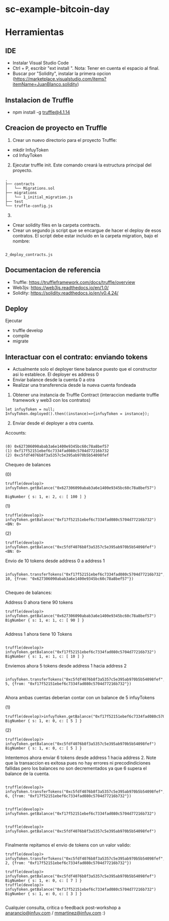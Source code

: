 # sc-example-bitcoin-day




# Herramientas

## IDE

- Instalar Visual Studio Code
- Ctrl + P, escribir  "ext install ". Nota: Tener en cuenta el espacio al final.
- Buscar por "Solidity", instalar la primera opcion (https://marketplace.visualstudio.com/items?itemName=JuanBlanco.solidity)

## Instalacion de Truffle

- npm install -g truffle@4.1.14

## Creacion de proyecto en Truffle

1. Crear un nuevo directorio para el proyecto Truffle: 

- mkdir InfuyToken
- cd InfuyToken
 

2. Ejecutar truffle init. Este comando creará la estructura principal del proyecto.  

```
.
├── contracts
│   └── Migrations.sol
├── migrations
│   └── 1_initial_migration.js
├── test
└── truffle-config.js
```
3. 

- Crear solidity files en la carpeta contracts. 
- Crear un segundo js script que se encargue de hacer el deploy de esos contratos. El script debe estar incluido en la carpeta migration, bajo el nombre:
```

2_deploy_contracts.js
```

## Documentacion de referencia

- Truffle: https://truffleframework.com/docs/truffle/overview
- Web3js: https://web3js.readthedocs.io/en/1.0/
- Solidity: https://solidity.readthedocs.io/en/v0.4.24/


## Deploy  

Ejecutar

- truffle develop 
- compile
- migrate 


## Interactuar con el contrato: enviando tokens

- Actualmente solo el deployer tiene balance puesto que el constructor asi lo establece. El deployer es  address 0
- Enviar balance desde la cuenta 0 a otra
- Realizar una transferencia desde la nueva cuenta fondeada

1. Obtener una instancia de Truffle Contract (interaccion mediante truffle framework y web3 con los contratos)
```
let infuyToken = null;
InfuyToken.deployed().then((instance)=>{infuyToken = instance});
```
2. Enviar desde el deployer a otra cuenta. 

Accounts: 
```

(0) 0x627306090abab3a6e1400e9345bc60c78a8bef57
(1) 0xf17f52151ebef6c7334fad080c5704d77216b732
(2) 0xc5fdf4076b8f3a5357c5e395ab970b5b54098fef
```

Chequeo de balances

(0)
```
truffle(develop)> infuyToken.getBalance("0x627306090abab3a6e1400e9345bc60c78a8bef57")

BigNumber { s: 1, e: 2, c: [ 100 ] }

```


(1)
```
truffle(develop)> infuyToken.getBalance("0xf17f52151ebef6c7334fad080c5704d77216b732")
<BN: 0>
```
(2)
```
truffle(develop)> infuyToken.getBalance("0xc5fdf4076b8f3a5357c5e395ab970b5b54098fef")
<BN: 0>
```

Envio de 10 tokens desde address 0 a address 1
```
 infuyToken.transferTokens("0xf17f52151ebef6c7334fad080c5704d77216b732", 10, {from: "0x627306090abab3a6e1400e9345bc60c78a8bef57"})


```

Chequeo de balances:


Address 0 ahora tiene 90 tokens
```
truffle(develop)>    infuyToken.getBalance("0x627306090abab3a6e1400e9345bc60c78a8bef57")
BigNumber { s: 1, e: 1, c: [ 90 ] }


```

Address 1 ahora tiene 10 Tokens 
```

truffle(develop)> infuyToken.getBalance("0xf17f52151ebef6c7334fad080c5704d77216b732")
BigNumber { s: 1, e: 1, c: [ 10 ] }

```

Enviemos ahora 5 tokens desde address 1 hacia address 2
```
 infuyToken.transferTokens("0xc5fdf4076b8f3a5357c5e395ab970b5b54098fef", 5, {from: "0xf17f52151ebef6c7334fad080c5704d77216b732"})


```

Ahora ambas cuentas deberian contar con  un balance de 5 infuyTokens 

(1)
```
truffle(develop)>infuyToken.getBalance("0xf17f52151ebef6c7334fad080c5704d77216b732")
BigNumber { s: 1, e: 0, c: [ 5 ] }

```
(2)
```
truffle(develop)>  infuyToken.getBalance("0xc5fdf4076b8f3a5357c5e395ab970b5b54098fef")
BigNumber { s: 1, e: 0, c: [ 5 ] }

```

Intentemos ahora enviar 6 tokens desde address 1 hacia address 2. Note que la transaccion es exitosa pues no hay errores ni precodindiciones fallidas pero los balances no son decrementados ya que 6 supera el balance de la cuenta.

```

truffle(develop)>  infuyToken.transferTokens("0xc5fdf4076b8f3a5357c5e395ab970b5b54098fef", 6, {from: "0xf17f52151ebef6c7334fad080c5704d77216b732"})

  
truffle(develop)>  infuyToken.getBalance("0xf17f52151ebef6c7334fad080c5704d77216b732")


truffle(develop)> infuyToken.getBalance("0xc5fdf4076b8f3a5357c5e395ab970b5b54098fef")


```

Finalmente repitamos el envio de tokens con un valor valido: 

```
truffle(develop)>  infuyToken.transferTokens("0xc5fdf4076b8f3a5357c5e395ab970b5b54098fef", 2, {from: "0xf17f52151ebef6c7334fad080c5704d77216b732"})

truffle(develop)> infuyToken.getBalance("0xc5fdf4076b8f3a5357c5e395ab970b5b54098fef")
BigNumber { s: 1, e: 0, c: [ 7 ] }
truffle(develop)> infuyToken.getBalance("0xf17f52151ebef6c7334fad080c5704d77216b732")
BigNumber { s: 1, e: 0, c: [ 3 ] }


```

Cualquier consulta, crítica o feedback post-workshop a anarancio@infuy.com / mmartinez@infuy.com :)
